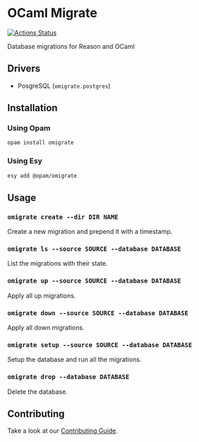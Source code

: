 # OCaml Migrate

[![Actions Status](https://github.com/tmattio/omigrate/workflows/CI/badge.svg)](https://github.com/tmattio/omigrate/actions)

Database migrations for Reason and OCaml

## Drivers

- PosgreSQL (`omigrate.postgres`)

## Installation

### Using Opam

```bash
opam install omigrate
```

### Using Esy

```bash
esy add @opam/omigrate
```

## Usage

### `omigrate create --dir DIR NAME`

Create a new migration and prepend it with a timestamp.

### `omigrate ls --source SOURCE --database DATABASE`

List the migrations with their state.

### `omigrate up --source SOURCE --database DATABASE`

Apply all up migrations.

### `omigrate down --source SOURCE --database DATABASE`

Apply all down migrations.

### `omigrate setup --source SOURCE --database DATABASE`

Setup the database and run all the migrations.

### `omigrate drop --database DATABASE`

Delete the database.

## Contributing

Take a look at our [Contributing Guide](CONTRIBUTING.md).
